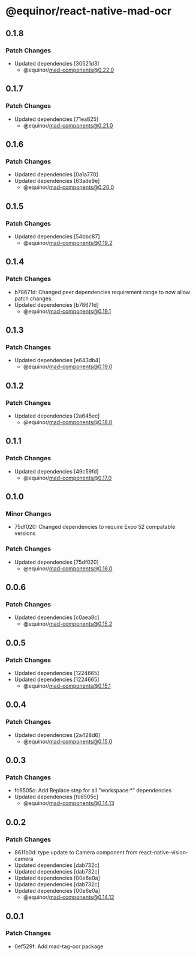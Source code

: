 # @equinor/react-native-mad-ocr

## 0.1.8

### Patch Changes

- Updated dependencies [30521d3]
    - @equinor/mad-components@0.22.0

## 0.1.7

### Patch Changes

- Updated dependencies [71ea825]
    - @equinor/mad-components@0.21.0

## 0.1.6

### Patch Changes

- Updated dependencies [0a1a770]
- Updated dependencies [63ade9e]
    - @equinor/mad-components@0.20.0

## 0.1.5

### Patch Changes

- Updated dependencies [54bbc87]
    - @equinor/mad-components@0.19.2

## 0.1.4

### Patch Changes

- b78671d: Changed peer dependencies requirement range to now allow patch changes.
- Updated dependencies [b78671d]
    - @equinor/mad-components@0.19.1

## 0.1.3

### Patch Changes

- Updated dependencies [e643db4]
    - @equinor/mad-components@0.19.0

## 0.1.2

### Patch Changes

- Updated dependencies [2a645ec]
    - @equinor/mad-components@0.18.0

## 0.1.1

### Patch Changes

- Updated dependencies [49c59fd]
    - @equinor/mad-components@0.17.0

## 0.1.0

### Minor Changes

- 75df020: Changed dependencies to require Expo 52 compatable versions

### Patch Changes

- Updated dependencies [75df020]
    - @equinor/mad-components@0.16.0

## 0.0.6

### Patch Changes

- Updated dependencies [c0aea8c]
    - @equinor/mad-components@0.15.2

## 0.0.5

### Patch Changes

- Updated dependencies [1224665]
- Updated dependencies [1224665]
    - @equinor/mad-components@0.15.1

## 0.0.4

### Patch Changes

- Updated dependencies [2a428d6]
    - @equinor/mad-components@0.15.0

## 0.0.3

### Patch Changes

- fc6505c: Add Replace step for all "workspace:\*" dependencies
- Updated dependencies [fc6505c]
    - @equinor/mad-components@0.14.13

## 0.0.2

### Patch Changes

- 8611b0d: type update to Camera component from react-native-vision-camera
- Updated dependencies [dab732c]
- Updated dependencies [dab732c]
- Updated dependencies [00e6e0a]
- Updated dependencies [dab732c]
- Updated dependencies [00e6e0a]
    - @equinor/mad-components@0.14.12

## 0.0.1

### Patch Changes

- 0ef529f: Add mad-tag-ocr package

